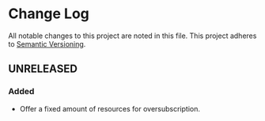 Change Log
==========

All notable changes to this project are noted in this file. This project adheres to [Semantic
Versioning](http://semver.org/).


UNRELEASED
----------

### Added

* Offer a fixed amount of resources for oversubscription.
